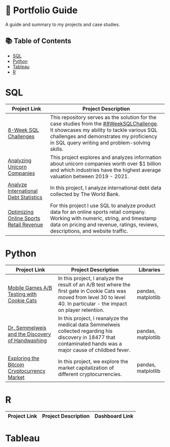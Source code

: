 # 📁 Portfolio Guide

A guide and summary to my projects and case studies.

## 📚 Table of Contents
- [SQL](#sql)
- [Python](#python)
- [Tableau](#tableau)
- [R](#r)


# SQL

| Project Link | Project Description | 
|---|---|
| [8-Week SQL Challenges](https://github.com/aolivacce/8-week-SQL-challenge) | This repository serves as the solution for the case studies from the [#8WeekSQLChallenge](https://8weeksqlchallenge.com). It showcases my ability to tackle various SQL challenges and demonstrates my proficiency in SQL query writing and problem-solving skills. | 
|[ Analyzing Unicorn Companies](https://github.com/aolivacce/DataCamp-Projects/blob/main/unicorncompanies.ipynb) | This project explores and analyzes information about unicorn companies worth over $1 billion and which industries have the highest average valuation between 2019 - 2021.
|[Analyze International Debt Statistics](https://github.com/aolivacce/DataCamp-Projects/blob/main/debtstats.ipynb)| In this project, I analyze international debt data collected by The World Bank. 
| [Optimizing Online Sports Retail Revenue](https://github.com/aolivacce/DataCamp-Projects/blob/main/retailrevenue.ipynb) | For this project I use SQL to analyze product data for an online sports retail company. Working with numeric, string, and timestamp data on pricing and revenue, ratings, reviews, descriptions, and website traffic.

# Python

| Project Link | Project Description | Libraries |    
|---|---|---|
| [Mobile Games A/B Testing with Cookie Cats](https://github.com/aolivacce/A-B-Testing/blob/main/mobilegametesting.ipynb) |In this project, I analyze the result of an A/B test where the first gate in Cookie Cats was moved from level 30 to level 40. In particular - the impact on player retention. | pandas, matplotlib
|[Dr. Semmelweis and the Discovery of Handwashing](https://github.com/aolivacce/DataCamp-Projects/blob/main/semmelweis.ipynb)| In this project, I  reanalyze the medical data Semmelweis collected regarding his discovery in 18477 that contaminated hands was a major cause of childbed fever.| pandas, matplotlib
|[Exploring the Bitcoin Cryptocurrency Market](https://github.com/aolivacce/DataCamp-Projects/blob/main/cryptocurrency.ipynb)|In this project, we explore the market capitalization of different cryptocurrencies. | pandas, matplotlib


# R

| Project Link | Project Description | Dashboard Link |
|---|---|---|

# Tableau
